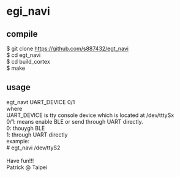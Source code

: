 # egi_navi
## compile<br>
$ git clone https://github.com/s887432/egt_navi<br>
$ cd egt_navi<br>
$ cd build_cortex<br>
$ make<br>
## usage<br>
egt_navt UART_DEVICE 0/1<br>
where <br>
UART_DEVICE is tty console device which is located at /dev/tttySx<br>
0/1: means enable BLE or send through UART directly.<br>
0: thouygh BLE<br>
1: through UART directly<br>
example:<br>
&#35; egt_navi /dev/ttyS2<br><br>
Have fun!!!<br>
Patrick @ Taipei
